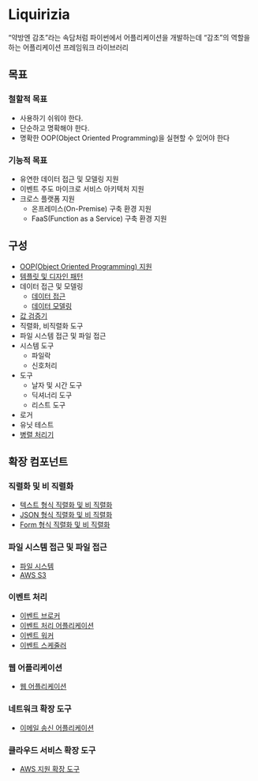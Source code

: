 # Liquirizia
“약방엔 감초”라는 속담처럼 파이썬에서 어플리케이션을 개발하는데 “감초”의 역할을 하는 어플리케이션 프레임워크 라이브러리

## 목표

### 철할적 목표
* 사용하기 쉬워야 한다.
* 단순하고 명확해야 한다.
* 명확한 OOP(Object Oriented Programming)을 실현할 수 있어야 한다

### 기능적 목표
* 유연한 데이터 접근 및 모델링 지원
* 이벤트 주도 마이크로 서비스 아키텍처 지원
* 크로스 플랫폼 지원
  * 온프레미스(On-Premise) 구축 환경 지원
  * FaaS(Function as a Service) 구축 환경 지원
  
## 구성
* [OOP(Object Oriented Programming) 지원](docs/OOP.md)
* [템플릿 및 디자인 패턴](docs/DesignPatterns.md)
* 데이터 접근 및 모델링
  * [데이터 접근](docs/DataAccessObject.md)
  * [데이터 모델링](docs/DataModel.md)
* [값 검증기](docs/Validation.md)
* 직렬화, 비직렬화 도구
* 파일 시스템 접근 및 파일 접근
* 시스템 도구
  * 파일락
  * 신호처리
* 도구
  * 날자 및 시간 도구
  * 딕셔너리 도구
  * 리스트 도구
* 로거
* 유닛 테스트
* [병렬 처리기](docs/Parallelizer.md)

## 확장 컴포넌트

### 직렬화 및 비 직렬화
* [텍스트 형식 직렬화 및 비 직렬화](https://github.com/yong5eon/Liquirizia.Serializer.Implements.Text)
* [JSON 형식 직렬화 및 비 직렬화](https://github.com/yong5eon/Liquirizia.Serializer.Implements.JavaScriptObjectNotation)
* [Form 형식 직렬화 및 비 직렬화](https://github.com/yong5eon/Liquirizia.Serializer.Implements.FormUrlEncoded)

### 파일 시스템 접근 및 파일 접근
* [파일 시스템](https://github.com/yong5eon/Liquirizia.FileSystemObject.Implements.FileSystem)
* [AWS S3](https://github.com/yong5eon/Liquirizia.FileSystemObject.Implements.AWS.S3)

### 이벤트 처리
* [이벤트 브로커](https://github.com/yong5eon/Liquirizia.EventBroker)
* [이벤트 처리 어플리케이션](https://github.com/yong5eon/Liquirizia.EventRunner)
* [이벤트 워커](https://github.com/yong5eon/Liquirizia.EventWorker)
* [이벤트 스케줄러](https://github.com/yong5eon/Liquirizia.EventScheduler)

### 웹 어플리케이션
* [웹 어플리케이션](https://github.com/yong5eon/Liquirizia.WebApplication)

### 네트워크 확장 도구
* [이메일 송신 어플리케이션](https://github.com/yong5eon/Liquirizia.Mailer)

### 클라우드 서비스 확장 도구
* [AWS 지원 확장 도구](https://github.com/yong5eon/Liquirizia.AWS)
